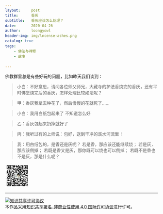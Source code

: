```yaml
---
layout:     post
title:      香灰
subtitle:   香灰应该怎么处理？
date:       2020-04-26
author:     loongyowl
header-img: img/lncense-ashes.png
catalog: true
tags:
    - 佛法与禅修
    - 故事

---
```


佛教群里总是有些好玩的问题，比如昨天我们谈到：

> 小白：不好意思，请问各位师父师兄，大藏寺的护法香烧完的香灰，还有平时佛堂烧完后的香灰，怎样处理比较如法呢？

> 甲：香灰我拿去种花了，然后慢慢的花就死了……

> 小白：我用白纸包起来了 不知道怎么好

> 乙：香灰包起来扔掉就好了

> 丙：我听过有的上师说：包好，送到干净的溪水河流里！

> 我：用白纸包的，是香还是灰呢？
> 若是香，那应该还能继续烧；
> 若是灰，那应该倒掉；
> 若既是香又是灰，那你既可以烧也可以倒掉；
> 若既不是香也不是灰，那是什么呢？





![](https://raw.githubusercontent.com/loongyowl/loongyowl.github.io/master/img/WeChat_public.jpg)



----

<a rel="license" href="http://creativecommons.org/licenses/by-nc/4.0/"><img alt="知识共享许可协议" style="border-width:0" src="https://i.creativecommons.org/l/by-nc/4.0/88x31.png" /></a><br />本作品采用<a rel="license" href="http://creativecommons.org/licenses/by-nc/4.0/">知识共享署名-非商业性使用 4.0 国际许可协议</a>进行许可。